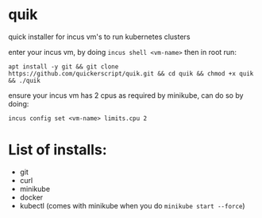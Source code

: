 # quik
quick installer for incus vm's to run kubernetes clusters

enter your incus vm, by doing `incus shell <vm-name>`
then in root run:
```
apt install -y git && git clone https://github.com/quickerscript/quik.git && cd quik && chmod +x quik && ./quik
```
ensure your incus vm has 2 cpus as required by minikube, can do so by doing:
```
incus config set <vm-name> limits.cpu 2
```

# List of installs:
- git
- curl
- minikube
- docker
- kubectl (comes with minikube when you do `minikube start --force`)
